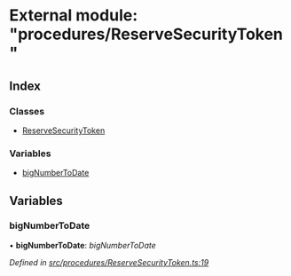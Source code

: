 # External module: "procedures/ReserveSecurityToken"

## Index

### Classes

- [ReserveSecurityToken](../classes/_procedures_reservesecuritytoken_.reservesecuritytoken.md)

### Variables

- [bigNumberToDate](_procedures_reservesecuritytoken_.md#bignumbertodate)

## Variables

### bigNumberToDate

• **bigNumberToDate**: _bigNumberToDate_

_Defined in [src/procedures/ReserveSecurityToken.ts:19](https://github.com/PolymathNetwork/polymath-sdk/blob/660aba8/src/procedures/ReserveSecurityToken.ts#L19)_
